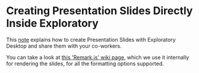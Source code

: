 # Creating Presentation Slides Directly Inside Exploratory

This [note](https://exploratory.io/note/kei/9285503110951652) explains how to create Presentation Slides with Exploratory Desktop and share them with your co-workers.

You can take a look at [this 'Remark.js' wiki page](https://github.com/gnab/remark/wiki), which we use it internally for rendering the slides, for all the formatting options supported. 
